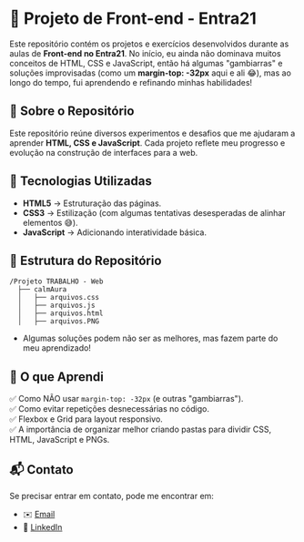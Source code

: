 # 🎨 Projeto de Front-end - Entra21  

Este repositório contém os projetos e exercícios desenvolvidos durante as aulas de **Front-end no Entra21**. No início, eu ainda não dominava muitos conceitos de HTML, CSS e JavaScript, então há algumas "gambiarras" e soluções improvisadas (como um **margin-top: -32px** aqui e ali 😂), mas ao longo do tempo, fui aprendendo e refinando minhas habilidades!  

## 📌 Sobre o Repositório  
Este repositório reúne diversos experimentos e desafios que me ajudaram a aprender **HTML, CSS e JavaScript**. Cada projeto reflete meu progresso e evolução na construção de interfaces para a web.  

## 🚀 Tecnologias Utilizadas  
- **HTML5** → Estruturação das páginas.  
- **CSS3** → Estilização (com algumas tentativas desesperadas de alinhar elementos 😅).  
- **JavaScript** → Adicionando interatividade básica.

## 📂 Estrutura do Repositório  
```
/Projeto TRABALHO - Web
  ├── calmAura
  │   ├── arquivos.css
  │   ├── arquivos.js
  │   ├── arquivos.html
  │   ├── arquivos.PNG
```
- Algumas soluções podem não ser as melhores, mas fazem parte do meu aprendizado!  

## 🎯 O que Aprendi  
✅ Como NÃO usar `margin-top: -32px` (e outras "gambiarras").  
✅ Como evitar repetições desnecessárias no código.  
✅ Flexbox e Grid para layout responsivo.   
✅ A importância de organizar melhor criando pastas para dividir CSS, HTML, JavaScript e PNGs.

## 📬 Contato
Se precisar entrar em contato, pode me encontrar em:

- ✉️ [Email](mailto:bruchnicole04@gmail.com)
- 🔗 [LinkedIn](https://www.linkedin.com/in/bruchnicole/)

